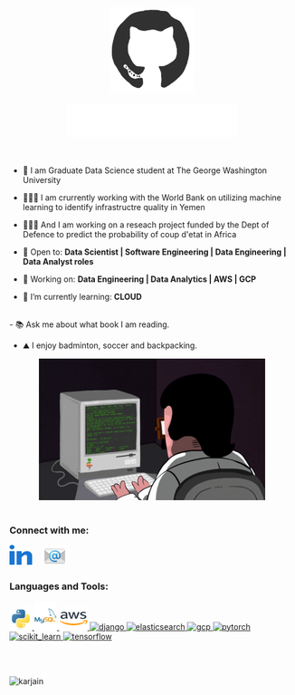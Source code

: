 <div align="center">
<img src="https://github.com/karjain/karjain/blob/main/images/octo.gif" alt="GitHub Logo" width="150" height="150" />
</div>


<br/>
<div align="center">
<img src="https://github.com/karjain/karjain/blob/main/images/screen.gif" alt="Kartik Jain Typer" />
</div>
<br/>

<br/>

- 🙌 I am Graduate Data Science student at The George Washington University

- 👨🏽‍💻 I am crurrently working with the World Bank on utilizing machine learning to identify infrastructre quality in Yemen

- 👨🏽‍💻 And I am working on a reseach project funded by the Dept of Defence to predict the probability of coup d'etat in Africa

- 🙌 Open to: **Data Scientist | Software Engineering | Data Engineering | Data Analyst roles**

- 🔭 Working on: **Data Engineering | Data Analytics | AWS | GCP**

- 🌱 I’m currently learning: **CLOUD**

<br/>
- 📚 Ask me about what book I am reading. 

- ⛰ I enjoy badminton, soccer and backpacking.

<div align="center">
<img src="https://github.com/karjain/karjain/blob/master/coderman.gif" alt="Coder" width="400" height="250" />
</div>
<br/>

<!-- <div align="center">
<img src="https://github.com/karjain/karjain/blob/main/images/corgi.gif" alt="Coder" width="400" height="150" />
</div>
<br/> -->




<h3 align="left">Connect with me:</h3>
<p align="left">
<a href="https://linkedin.com/in/kjain95" target="blank"><img src="https://github.com/karjain/karjain/blob/main/images/linked-in-alt.svg" align="center" alt="kjain95" height="35" width="40" /></a> 
  &nbsp; &nbsp; <a href="mailto:karjain@gwu.edu" target="blank"><img align="top" src="https://github.com/karjain/karjain/blob/main/images/send-mail-2574 (1).png" alt="Mail" height="40" width="40" /></a> 


<h3 align="left">Languages and Tools:</h3>
<p align="left"> <a href="https://www.python.org" target="_blank" rel="noreferrer"> <img src="https://raw.githubusercontent.com/devicons/devicon/master/icons/python/python-original.svg" alt="python" width="40" height="40"/> </a> 
<a href="https://www.mysql.com/" target="_blank" rel="noreferrer"> <img src="https://raw.githubusercontent.com/devicons/devicon/master/icons/mysql/mysql-original-wordmark.svg" alt="mysql" width="40" height="50"/> </a> 
<a href="https://aws.amazon.com" target="_blank" rel="noreferrer"> <img src="https://raw.githubusercontent.com/devicons/devicon/master/icons/amazonwebservices/amazonwebservices-original-wordmark.svg" alt="aws" width="50" height="40"/> </a> 
 <a href="https://www.djangoproject.com/" target="_blank" rel="noreferrer"> <img src="https://cdn.worldvectorlogo.com/logos/django.svg" alt="django" width="40" height="35"/> </a> 
 <a href="https://www.elastic.co" target="_blank" rel="noreferrer"> <img src="https://www.vectorlogo.zone/logos/elastic/elastic-icon.svg" alt="elasticsearch" width="40" height="35"/> </a> 
 <a href="https://cloud.google.com" target="_blank" rel="noreferrer"> <img src="https://www.vectorlogo.zone/logos/google_cloud/google_cloud-icon.svg" alt="gcp" width="40" height="40"/> </a> 
 <a href="https://pytorch.org/" target="_blank" rel="noreferrer"> <img src="https://www.vectorlogo.zone/logos/pytorch/pytorch-icon.svg" alt="pytorch" width="35" height="30"/> </a> 
 <a href="https://scikit-learn.org/" target="_blank" rel="noreferrer"> <img src="https://upload.wikimedia.org/wikipedia/commons/0/05/Scikit_learn_logo_small.svg" alt="scikit_learn" width="40" height="40"/> </a> 
 <a href="https://www.tensorflow.org" target="_blank" rel="noreferrer"> <img src="https://www.vectorlogo.zone/logos/tensorflow/tensorflow-icon.svg" alt="tensorflow" width="40" height="35"/> </a> 
 </p>

<br>
<br>
<p><img align="left" src="https://github-readme-stats.vercel.app/api/top-langs?username=karjain&show_icons=true&locale=en&layout=compact" alt="karjain" /></p>

